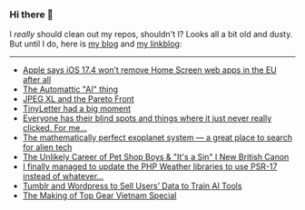 ### Hi there 👋

I _really_ should clean out my repos, shouldn't I? Looks all a bit old and dusty. But until I do, here is [my blog](https://lostfocus.de/) and [my linkblog](https://dominikschwind.com/links):

--- 

<!-- POST-LIST:START -->
- [Apple says iOS 17.4 won’t remove Home Screen web apps in the EU after all](https://9to5mac.com/2024/03/01/apple-home-screen-web-apps-ios-17-eu/)
- [The Automattic &quot;AI&quot; thing](https://tante.cc/2024/02/27/the-automattic-ai-thing/)
- [JPEG XL and the Pareto Front](https://cloudinary.com/blog/jpeg-xl-and-the-pareto-front)
- [TinyLetter had a big moment](https://www.theverge.com/24085737/tinyletter-mailchimp-shut-down-email-newsletters)
- [Everyone has their blind spots and things where it just never really clicked. For me…](https://lostfocus.de/2024/02/29/232525/)
- [The mathematically perfect exoplanet system — a great place to search for alien tech](https://www.space.com/alien-technosignatures-exoplanet-mathematically-perfect-orbits)
- [The Unlikely Career of Pet Shop Boys &amp; &quot;It&#39;s a Sin&quot; I New British Canon](https://www.youtube.com/watch?v=npLtdAuAyw0)
- [I finally managed to update the PHP Weather libraries to use PSR-17 instead of whatever…](https://lostfocus.de/2024/02/27/232520/)
- [Tumblr and Wordpress to Sell Users’ Data to Train AI Tools](https://www.404media.co/tumblr-and-wordpress-to-sell-users-data-to-train-ai-tools/)
- [The Making of Top Gear Vietnam Special](https://exploreindochina.com/top-gear-vietnam-special)
<!-- POST-LIST:END -->

<!--
**lostfocus/lostfocus** is a ✨ _special_ ✨ repository because its `README.md` (this file) appears on your GitHub profile.

Here are some ideas to get you started:

- 🔭 I’m currently working on ...
- 🌱 I’m currently learning ...
- 👯 I’m looking to collaborate on ...
- 🤔 I’m looking for help with ...
- 💬 Ask me about ...
- 📫 How to reach me: ...
- 😄 Pronouns: ...
- ⚡ Fun fact: ...
-->
